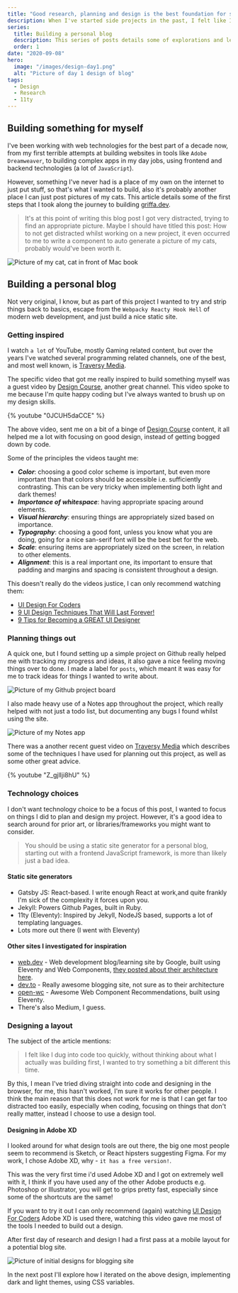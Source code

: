 ```yaml
---
title: "Good research, planning and design is the best foundation for starting a new project"
description: When I've started side projects in the past, I felt like I dug into code too quickly, without thinking about what I actually was building first, I wanted to try something a bit different this time.
series:
  title: Building a personal blog
  description: This series of posts details some of explorations and learning that I took whilst building this site, including building static sites 11ty, theming with CSS Custom properties and designing for accessibility.
  order: 1
date: "2020-09-08"
hero:
  image: "/images/design-day1.png"
  alt: "Picture of day 1 design of blog"
tags:
  - Design
  - Research
  - 11ty
---
```


## Building something for myself

I've been working with web technologies for the best part of a decade now, from my first terrible attempts at building websites in tools like `Adobe Dreamweaver`, to building complex apps in my day jobs, using frontend and backend technologies (a lot of `JavaScript`).

However, something I've never had is a place of my own on the internet to just put stuff, so that's what I wanted to build, also it's probably another place I can just post pictures of my cats.
This article details some of the first steps that I took along the journey to building [griffa.dev](https://griffa.dev).

> It's at this point of writing this blog post I got very distracted, trying to find an appropriate picture. Maybe I should have titled this post: How to not get distracted whilst working on a new project, it even occurred to me to write a component to auto generate a picture of my cats, probably would've been worth it.

![Picture of my cat, cat in front of Mac book](/images/chewie-macbook.jpg "This is Chewie, he is a good boy and sure is ready to code.")

## Building a personal blog

Not very original, I know, but as part of this project I wanted to try and strip things back to basics, escape from the `Webpacky Reacty Hook Hell` of modern web development, and just build a nice static site.

### Getting inspired

I watch `a lot` of YouTube, mostly Gaming related content, but over the years I've watched several programming related channels, one of the best, and most well known, is [Traversy Media](https://www.youtube.com/channel/UC29ju8bIPH5as8OGnQzwJyA).

The specific video that got me really inspired to build something myself was a guest video by [Design Course](https://www.youtube.com/channel/UCVyRiMvfUNMA1UPlDPzG5Ow), another great channel. This video spoke to me because I'm quite happy coding but I've always wanted to brush up on my design skills.

{% youtube "0JCUH5daCCE" %}

The above video, sent me on a bit of a binge of [Design Course](https://www.youtube.com/channel/UCVyRiMvfUNMA1UPlDPzG5Ow) content, it all helped me a lot with focusing on good design, instead of getting bogged down by code.

Some of the principles the videos taught me:

- **_Color_**: choosing a good color scheme is important, but even more important than that colors should be accessible i.e. sufficiently contrasting. This can be very tricky when implementing both light and dark themes!
- **_Importance of whitespace_**: having appropriate spacing around elements.
- **_Visual hierarchy_**: ensuring things are appropriately sized based on importance.
- **_Typography_**: choosing a good font, unless you know what you are doing, going for a nice san-serif font will be the best bet for the web.
- **_Scale_**: ensuring items are appropriately sized on the screen, in relation to other elements.
- **_Alignment_**: this is a real important one, its important to ensure that padding and margins and spacing is consistent throughout a design.

This doesn't really do the videos justice, I can only recommend watching them:

- [UI Design For Coders](https://www.youtube.com/watch?v=0JCUH5daCCE)
- [9 UI Design Techniques That Will Last Forever!](https://www.youtube.com/watch?v=6AQUHnkOQl0)
- [9 Tips for Becoming a GREAT UI Designer](https://www.youtube.com/watch?v=_J1Le-4aXhE)

### Planning things out

A quick one, but I found setting up a simple project on Github really helped me with tracking my progress and ideas, it also gave a nice feeling moving things over to done.
I made a label for `posts`, which meant it was easy for me to track ideas for things I wanted to write about.

![Picture of my Github project board](/images/github-project.png "A snapshot of my Github project.")

I also made heavy use of a Notes app throughout the project, which really helped with not just a todo list, but documenting any bugs I found whilst using the site.

![Picture of my Notes app](/images/notes.png "Track completed and uncompleted checkbox tasks.")

There was a another recent guest video on [Traversy Media](https://www.youtube.com/channel/UC29ju8bIPH5as8OGnQzwJyA) which describes some of the techniques I have used for planning out this project, as well as some other great advice.

{% youtube "Z_gjlIji8hU" %}

### Technology choices

I don't want technology choice to be a focus of this post, I wanted to focus on things I did to plan and design my project.
However, it's a good idea to search around for prior art, or libraries/frameworks you might want to consider.

> You should be using a static site generator for a personal blog, starting out with a frontend JavaScript framework, is more than likely just a bad idea.

#### Static site generators

- Gatsby JS: React-based. I write enough React at work,and quite frankly I'm sick of the complexity it forces upon you.
- Jekyll: Powers Github Pages, built in Ruby.
- 11ty (Eleventy): Inspired by Jekyll, NodeJS based, supports a lot of templating languages.
- Lots more out there (I went with Eleventy)

#### Other sites I investigated for inspiration

- [web.dev](https://web.dev/) - Web development blog/learning site by Google, built using Eleventy and Web Components, [they posted about their architecture here](https://web.dev/how-we-build-webdev-and-use-web-components/).
- [dev.to](https://dev.to) - Really awesome blogging site, not sure as to their architecture
- [open-wc](https://open-wc.org/) - Awesome Web Component Recommendations, built using Eleventy.
- There's also Medium, I guess.

### Designing a layout

The subject of the article mentions:

> I felt like I dug into code too quickly, without thinking about what I actually was building first, I wanted to try something a bit different this time.

By this, I mean I've tried diving straight into code and designing in the browser, for me, this hasn't worked, I'm sure it works for other people.
I think the main reason that this does not work for me is that I can get far too distracted too easily, especially when coding, focusing on things that don't really matter, instead I choose to use a design tool.

#### Designing in Adobe XD

I looked around for what design tools are out there, the big one most people seem to recommend is Sketch, or React hipsters suggesting Figma.
For my work, I chose Adobe XD, why - `it has a free version!`.

This was the very first time i'd used Adobe XD and I got on extremely well with it, I think if you have used any of the other Adobe products e.g. Photoshop or Illustrator, you will get to grips pretty fast, especially since some of the shortcuts are the same!

If you want to try it out I can only recommend (again) watching [UI Design For Coders](https://www.youtube.com/watch?v=0JCUH5daCCE) Adobe XD is used there, watching this video gave me most of the tools I needed to build out a design.

After first day of research and design I had a first pass at a mobile layout for a potential blog site.

![Picture of initial designs for blogging site](/images/design-day1.png "The first pass at designs for griffa.dev")

In the next post I'll explore how I iterated on the above design, implementing dark and light themes, using CSS variables.
